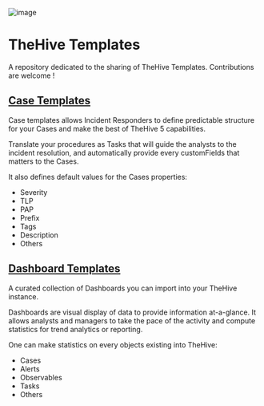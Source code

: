 ![image](https://user-images.githubusercontent.com/32546144/170095170-b9c162d7-3281-42c1-bf6a-9381ce2ed5d6.png)


# TheHive Templates

A repository dedicated to the sharing of TheHive Templates. Contributions are welcome !


## [Case Templates](./Case%20Templates/README.md)

Case templates allows Incident Responders to define predictable structure for your Cases and make the best of TheHive 5 capabilities. 

Translate your procedures as Tasks that will guide the analysts to the incident resolution, and automatically provide every customFields that matters to the Cases.

It also defines default values for the Cases properties:
- Severity
- TLP
- PAP
- Prefix
- Tags
- Description
- Others



## [Dashboard Templates](./Dashboards%20Templates/README.md)

A curated collection of Dashboards you can import into your TheHive instance. 

Dashboards are visual display of data to provide information at-a-glance. 
It allows analysts and managers to take the pace of the activity and compute statistics for trend analytics or reporting.

One can make statistics on every objects existing into TheHive:
- Cases
- Alerts
- Observables
- Tasks
- Others
